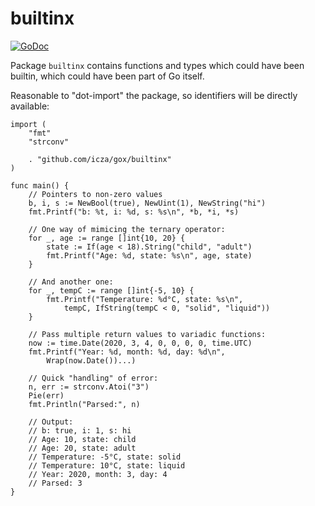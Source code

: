 # builtinx

[![GoDoc](https://godoc.org/github.com/icza/gox/builtinx?status.svg)](https://godoc.org/github.com/icza/gox/builtinx)

Package `builtinx` contains functions and types which could have been builtin, which
could have been part of Go itself.

Reasonable to "dot-import" the package, so identifiers will be directly available:

	import (
		"fmt"
		"strconv"

		. "github.com/icza/gox/builtinx"
	)

	func main() {
		// Pointers to non-zero values
		b, i, s := NewBool(true), NewUint(1), NewString("hi")
		fmt.Printf("b: %t, i: %d, s: %s\n", *b, *i, *s)

		// One way of mimicing the ternary operator:
		for _, age := range []int{10, 20} {
			state := If(age < 18).String("child", "adult")
			fmt.Printf("Age: %d, state: %s\n", age, state)
		}

		// And another one:
		for _, tempC := range []int{-5, 10} {
			fmt.Printf("Temperature: %d°C, state: %s\n",
				tempC, IfString(tempC < 0, "solid", "liquid"))
		}

		// Pass multiple return values to variadic functions:
		now := time.Date(2020, 3, 4, 0, 0, 0, 0, time.UTC)
		fmt.Printf("Year: %d, month: %d, day: %d\n",
			Wrap(now.Date())...)

		// Quick "handling" of error:
		n, err := strconv.Atoi("3")
		Pie(err)
		fmt.Println("Parsed:", n)

		// Output:
		// b: true, i: 1, s: hi
		// Age: 10, state: child
		// Age: 20, state: adult
		// Temperature: -5°C, state: solid
		// Temperature: 10°C, state: liquid
		// Year: 2020, month: 3, day: 4
		// Parsed: 3
	}
